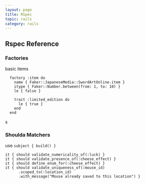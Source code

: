 ```yaml
---
layout: page
title: RSpec
topic: rails
category: rails
---
```


## Rspec Reference

### Factories
basic items
```ru
  factory :item do
    name { Faker::JapaneseMedia::SwordArtOnline.item }
    itype { Faker::Number.between(from: 1, to: 10) }
    le { false }
  
    trait :limited_edition do
      le { true }
    end
  end
```
s

### Shoulda Matchers
use `subject { build() }`

```ru
it { should validate_numericality_of(:luck) }
it { should validate_presence_of(:cheese_effect) }
it { should define_enum_for(:cheese_effect) }
it { should validate_uniqueness_of(:mouse_id)
      .scoped_to(:location_id)
      .with_message("Mouse already saved to this location") }
```
